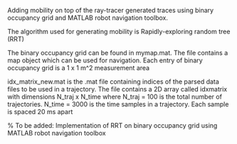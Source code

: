Adding mobility on top of the ray-tracer generated traces using binary occupancy grid and MATLAB robot navigation toolbox.

The algorithm used for generating mobility is Rapidly-exploring random tree (RRT)

The  binary occupancy grid can be found in mymap.mat. The file contains a map object which can be used for navigation. Each entry of binary occupancy grid is a 1 x 1 m^2 measurement area

idx_matrix_new.mat is the .mat file containing indices of the parsed data files to be used in a trajectory. The file contains a 2D array called idxmatrix with dimensions N_traj x N_time where N_traj = 100 is the total number of trajectories. N_time = 3000 is the time samples in a trajectory. Each sample is spaced 20 ms apart

% To be added: Implementation of RRT on binary occupancy grid using MATLAB robot navigation toolbox
